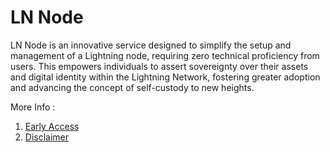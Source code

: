 # LN Node
LN Node is an innovative service designed to simplify the setup and management of a Lightning node, requiring zero technical proficiency from users. This empowers individuals to assert sovereignty over their assets and digital identity within the Lightning Network, fostering greater adoption and advancing the concept of self-custody to new heights.

More Info : 
1. [Early Access](https://docs.lnfi.network/ln-node/user-guide)
2. [Disclaimer](https://docs.lnfi.network/ln-node/ln-node-disclaimer)